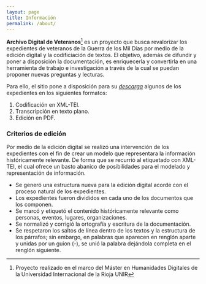 ```yaml
---
layout: page
title: Información
permalink: /about/
---
```

**Archivo Digital de Veteranos**[^1] es un proyecto que busca revalorizar los expedientes de veteranos de la Guerra de los Mil Días
por medio de la edición digital y la codificiación de textos. El objetivo, además de difundir y poner a disposición la documentación,
es enriquecerla y convertirla en una herramienta de trabajo e investigación a través de la cual se puedan proponer nuevas
preguntas y lecturas.     

Para ello, el sitio pone a disposición para su [*descarga*](http://localhost:4000/veteranos-mil-dias/archivos/) algunos de los expedientes en los siguientes formatos:

1. Codificación en XML-TEI.
2. Transcripción en texto plano.
3. Edición en PDF.     
 

### Criterios de edición

Por medio de la edición digital se realizó una intervención de los expedientes con el fin de crear un modelo
que representara la información históricamente relevante. De forma que se recurrió al etiquetado con 
XML-TEI, el cual ofrece un basto abanico de posibilidades para el modelado y representación de información.

- Se generó una estructura nueva para la edición digital acorde con el proceso natural de los expedientes.
- Los expedientes fueron divididos en cada uno de los documentos que los componen. 
- Se marcó y etiquetó el contenido históricamente relevante como personas, eventos, lugares, organizaciones. 
- Se normalizó y corrigió la ortografía y escritura de la documentación.
- Se respetaron los saltos de línea dentro de los textos y la estructura de los párrafos; sin embargo, en 
palabras que aparecen en renglón aparte y unidas por un guion (-), se unió la palabra dejándola completa en el renglón siguiente.



[^1]: Proyecto realizado en el marco del Máster en Humanidades Digitales de la Universidad Internacional de la Rioja UNIR




